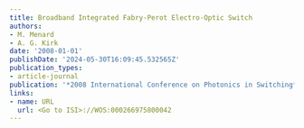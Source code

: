 ```yaml
---
title: Broadband Integrated Fabry-Perot Electro-Optic Switch
authors:
- M. Menard
- A. G. Kirk
date: '2008-01-01'
publishDate: '2024-05-30T16:09:45.532565Z'
publication_types:
- article-journal
publication: '*2008 International Conference on Photonics in Switching*'
links:
- name: URL
  url: <Go to ISI>://WOS:000266975800042
---
```

